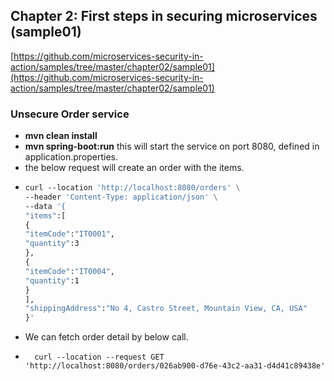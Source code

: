 ## Chapter 2: First steps in securing microservices (sample01)

[https://github.com/microservices-security-in-action/samples/tree/master/chapter02/sample01](https://github.com/microservices-security-in-action/samples/tree/master/chapter02/sample01)
 
### Unsecure Order service 

- **mvn clean install**
- **mvn spring-boot:run**
this will start the service on port 8080, defined in application.properties.
- the below request will create an order with the items.
- ```dockerfile
  curl --location 'http://localhost:8080/orders' \
  --header 'Content-Type: application/json' \
  --data '{
  "items":[
  {
  "itemCode":"IT0001",
  "quantity":3
  },
  {
  "itemCode":"IT0004",
  "quantity":1
  }
  ],
  "shippingAddress":"No 4, Castro Street, Mountain View, CA, USA"
  }'
    ```
- We can fetch order detail by below call.
- ```
    curl --location --request GET 'http://localhost:8080/orders/026ab900-d76e-43c2-aa31-d4d41c89438e'
    ```
  